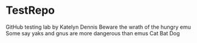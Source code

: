 # TestRepo
GitHub testing lab by Katelyn Dennis
Beware the wrath of the hungry emu
Some say yaks and gnus are more dangerous than emus
Cat Bat Dog

